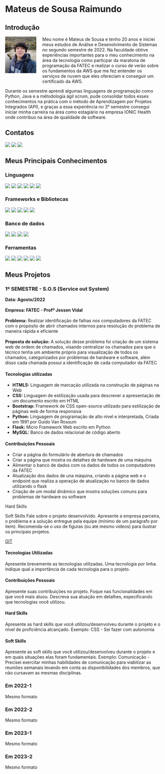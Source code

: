 # Mateus de Sousa Raimundo

## Introdução
<p>
    <img align="left" src="docs/mateus.jpeg" alt="Foto de perfil" style="float: left; margin-right: 20px; margin-bottom: 20px; width: 20%; max-width: 110px; height: auto;"/>
</p>


Meu nome é Mateus de Sousa e tenho 20 anos e iniciei meus estudos de Análise e Desenolvimento de Sistemas no segundo semestre de 2022. Na faculdade obtive experiências importantes para o meu conhecimento na área da tecnologia como particpar da maratona de programação da FATEC e realizar o curso de verão sobre os fundamentos da AWS que me fez entender os serviços de nuvem que eles ofereciam e conseguir um certificado da AWS.

Durante os semestre aprendi algumas linguagens de programação como Python, Java e a métodologia ágil scrum, pude consolidar todos esses conhecimentos na prática com o método de Aprendizagem por Projetos Integrados (API), e graças a essa experiência no 3° semestre consegui iniciar minha carreira na área como estagiário na empresa IONIC Health onde contribuo na área de qualidade de software.

## Contatos
  <a href = "https://github.com/MateusdiSousa" target="_blank"><img src="https://img.shields.io/badge/github-%23121011.svg?style=for-the-badge&logo=github&logoColor=white" target="_blank"></a>
  <a href= "https://www.linkedin.com/in/MateusdiSousa/" target="_blank"><img src="https://img.shields.io/badge/-LinkedIn-%230077B5?style=for-the-badge&logo=linkedin&logoColor=white" target="_blank"></a> 
  <a href = "mailto:mateus.sousa.ra@gmail.com"><img src="https://img.shields.io/badge/-Gmail-%23333?style=for-the-badge&logo=gmail" target="_blank"></a>
 

## Meus Principais Conhecimentos

### Linguagens
<div style="display: inline_block">

<img src="https://img.shields.io/badge/java-%23ED8B00.svg?style=for-the-badge&logo=openjdk&logoColor=white" />
<img src="https://img.shields.io/badge/typescript-%23007ACC.svg?style=for-the-badge&logo=typescript&logoColor=white" />     
<img src="https://img.shields.io/badge/javascript-%23323330.svg?style=for-the-badge&logo=javascript&logoColor=%23F7DF1E" />
<img src="https://img.shields.io/badge/python-3670A0?style=for-the-badge&logo=python&logoColor=ffdd54" />
<img src="https://img.shields.io/badge/html5-%23E34F26.svg?style=for-the-badge&logo=html5&logoColor=white" />
<img src="https://img.shields.io/badge/css3-%231572B6.svg?style=for-the-badge&logo=css3&logoColor=white" />
</div>

### Frameworks e Bibliotecas
<div style="display: inline_block">
<img src="https://img.shields.io/badge/spring-%236DB33F.svg?style=for-the-badge&logo=spring&logoColor=white" />
<img src="https://img.shields.io/badge/nestjs-%23E0234E.svg?style=for-the-badge&logo=nestjs&logoColor=white" />
<img src="https://img.shields.io/badge/react-%2320232a.svg?style=for-the-badge&logo=react&logoColor=%2361DAFB">
<img src="https://img.shields.io/badge/Tailwind_CSS-38B2AC?style=for-the-badge&logo=tailwind-css&logoColor=white" />
<img src="https://img.shields.io/badge/Swagger-85EA2D?style=for-the-badge&logo=Swagger&logoColor=white" />
</div>

### Banco de dados
<div style="display: inline_block">
<img src="https://img.shields.io/badge/mysql-4479A1.svg?style=for-the-badge&logo=mysql&logoColor=white" />
<img src="https://img.shields.io/badge/postgres-%23316192.svg?style=for-the-badge&logo=postgresql&logoColor=white" />
<img src="https://img.shields.io/badge/MongoDB-4EA94B?style=for-the-badge&logo=mongodb&logoColor=white" />
<img src="https://img.shields.io/badge/CouchDB-EA2328?style=for-the-badge&logo=apache-couchdb&logoColor=white" />
</div>

### Ferramentas
<div style="display: inline_block">
<img src="https://img.shields.io/badge/git-%23F05033.svg?style=for-the-badge&logo=git&logoColor=white" />
<img src="https://img.shields.io/badge/GitHub-100000?style=for-the-badge&logo=github&logoColor=white" />
<img src="https://img.shields.io/badge/Docker-2CA5E0?style=for-the-badge&logo=docker&logoColor=white" />
<img src="https://img.shields.io/badge/Nginx-009639?style=for-the-badge&logo=nginx&logoColor=white" />
<img src="https://img.shields.io/badge/Trello-0052CC?style=for-the-badge&logo=trello&logoColor=white" />
<img src="https://img.shields.io/badge/Jira-0052CC?style=for-the-badge&logo=Jira&logoColor=white" />
</div>

## Meus Projetos

### 1º SEMESTRE - S.O.S (Service out System)

**Data: Agosto/2022** <br></br>
**Empresa: FATEC - Profº Jessen Vidal**<br></br>
**Problema:** Realizar identificação de falhas nos computadores da FATEC com o propósito de abrir chamados internos para resolução do problema de maneira rápida e eficiente<br></br>
**Proposta de solução:** A solução desse problema foi criação de um sistema web de ordem de chamados, visando centralizar os chamados para que o técnico tenha um ambiente próprio para visualização de todos os chamados, categorizados por problemas de hardware e software, além disso cada chamada possui a identificação de cada computador da FATEC<br>

#### Tecnologias utilizadas
 <ul>
     <li> <b>HTML5:</b> Linguagem de marcação utilizada na construção de páginas na Web</li>
     <li> <b>CSS:</b> Linguagem de estilização usada para descrever a apresentação de um documento escrito em HTML</li>
     <li> <b>Bootstrap:</b> Framework de CSS open-source utilizado para estilização de páginas web de forma responsiva</li>
     <li> <b>Python:</b> Linguagem de programação de alto nível e interpretada, Criada em 1991 por Guido Van Rossum</li>
     <li> <b>Flask:</b> Micro Framework Web escrito em Python</li>
     <li> <b>MySQL:</b> Banco de dados relacional de código aberto</li>
 </ul>

#### Contribuições Pessoais
 <ul>
     <li>Criar a página do formulário de abertura de chamados</li>
     <li>Criar a página que mostra os detalhes de hardware de uma máquina</li>
     <li>Alimentar o banco de dados com os dados de todos os computadores da FATEC</li>
     <li>Atualização dos dados de una máquina, criando a página web e o endpoint que realiza a operação de atualização no banco de dados utilizando o flask</li>
     <li>Criação de um modal dinâmico que mostra soluções comuns para problemas de hardware ou software</li>
 </ul>


Hard Skills

Soft Skills
Fale sobre o projeto desenvolvido. Apresente a empresa parceira, o problema e a solução entregue pela equipe (mínimo de um parágrafo por item). Recomenda-se o uso de figuras (ou até mesmo vídeos) para ilustrar os principais projetos.

[GIT](https://www.git.com)

#### Tecnologias Utilizadas
Apresente brevemente as tecnologias utilizadas. Uma tecnologia por linha. Indique qual a importância de cada tecnologia para o projeto.

#### Contribuições Pessoais
Apresente suas contribuições no projeto. Foque nas funcionalidades em que você mais atuou. Descreva sua atuação em detalhes, especificando que tecnologias você utilizou.

#### Hard Skills
Apresente as hard skills que você utilizou/desenvolveu durante o projeto e o nível de proficiência alcançado. Exemplo: CSS - Sei fazer com autonomia

#### Soft Skills
Apresente as soft skills que você utilizou/desenvolveu durante o projeto e em quais situações elas foram fundamentais. Exemplo: Comunicação - Precisei exercitar minhas habilidades de comunicação para viabilizar as reuniões semanais levando em conta as disponibilidades dos membros, que não cursavam as mesmas disciplinas.

### Em 2022-1
Mesmo formato

### Em 2022-2
Mesmo formato

### Em 2023-1
Mesmo formato

### Em 2023-2
Mesmo formato





